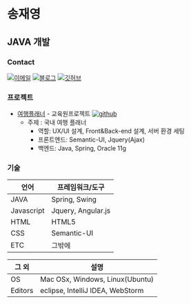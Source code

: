 # 송재영
## JAVA 개발

### Contact
[![이메일](https://img.shields.io/badge/email-mirror4ego@naver.com-00059f.svg)](mailto:mirror4ego@naver.com)
[![블로그](https://img.shields.io/badge/blog-mirror4ego.tistory.com-0229bf.svg)](https://mirror4ego.tistory.com/)
[![깃허브](https://img.shields.io/badge/github-github.com/mirror4ego-0229bf.svg)](https://github.com/mirror4ego/)

### 프로젝트
 - [여행플래너](http://mirror4ego.iptime.org:8080/web) - 교육원프로젝트 [![github](https://img.shields.io/badge/github-TripPlanner-lightgrey.svg)](https://github.com/mirror4ego/FinalKH)
    + 주제 : 국내 여행 플래너
      + 역할: UX/UI 설계, Front&Back-end 설계, 서버 환경 세팅
      + 프론트엔드: Semantic-UI, Jquery(Ajax)
      + 백엔드: Java, Spring, Oracle 11g 

### 기술

| 언어		 | 프레임워크/도구		             |
|------------|-------------------------------|
| JAVA    	 | Spring, Swing 				 |
| Javascript | Jquery, Angular.js            |
| HTML       | HTML5			 	         |
| CSS        | Semantic-UI		             |
| ETC        | 그밖에		         		 	 |

| 그 외     	| 설명			                              	|
|----------	|-------------------------------------------	|
| OS       	| Mac OSx, Windows, Linux(Ubuntu)           	|
| Editors   | eclipse, IntelliJ IDEA, WebStorm            	|